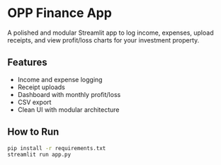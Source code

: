 # OPP Finance App

A polished and modular Streamlit app to log income, expenses, upload receipts, and view profit/loss charts for your investment property.

## Features

- Income and expense logging
- Receipt uploads
- Dashboard with monthly profit/loss
- CSV export
- Clean UI with modular architecture

## How to Run

```bash
pip install -r requirements.txt
streamlit run app.py
```
